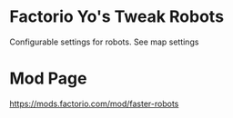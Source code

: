 # Factorio Yo's Tweak Robots
Configurable settings for robots. See map settings

# Mod Page
https://mods.factorio.com/mod/faster-robots
